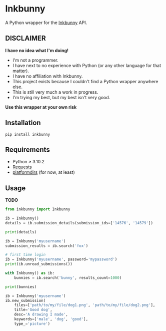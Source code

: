 # Inkbunny

A Python wrapper for the [Inkbunny](https://inkbunny.net/) API.


## DISCLAIMER
**I have no idea what I'm doing!**

- I'm not a programmer.
- I have next to no experience with Python (or any other language for that matter).
- I have no affiliation with Inkbunny.
- This project exists because I couldn't find a Python wrapper anywhere else.
- This is still very much a work in progress.
- I'm trying my best, but my best isn't very good.

**Use this wrapper at your own risk**




## Installation

```
pip install inkbunny
```
## Requirements
- Python ≥ 3.10.2
- [Requests](https://docs.python-requests.org/en/latest/)
- [platformdirs](https://github.com/platformdirs/platformdirs) (for now, at least)




## Usage

**TODO**
 
```python
from inkbunny import Inkbunny
```

```python
ib = Inkbunny()
details = ib.submission_details(submission_ids=['14576', '14579'])

print(details)
```

```python
ib = Inkbunny('myusername')
submission_results = ib.search('fox')
```

```python
# first time login
ib = Inkbunny('myusername', password='mypassword')
print(ib.unread_submissions())
```


<!-- ### context manager -->

```python
with Inkbunny() as ib:
    bunnies = ib.search('bunny', results_count=1000)

print(bunnies)
```


```python
ib = Inkbunny('myusername')
ib.new_submission(
    files=['path/to/my/file/dog1.png', 'path/to/my/file/dog2.png'],
    title='Good dog',
    desc='A drawing I made',
    keywords=['male', 'dog', 'good'],
    type_='picture')
```
<!-- 
(logs in as guest)

### asdf lower level 

api_* method names

 -->